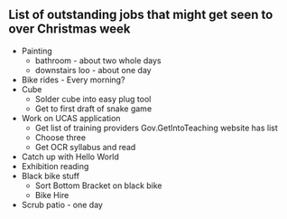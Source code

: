 ## List of outstanding jobs that might get seen to over Christmas week

- Painting 
	- bathroom - about two whole days   
	- downstairs loo - about one day  
- Bike rides - Every morning?  
- Cube
	- Solder cube into easy plug tool  
	- Get to first draft of snake game  
- Work on UCAS application  
	- Get list of training providers Gov.GetIntoTeaching website has list 
	- Choose three
	- Get OCR syllabus and read 
- Catch up with Hello World
- Exhibition reading  
- Black bike stuff
	- Sort Bottom Bracket on black bike
	- Bike Hire
- Scrub patio - one day

